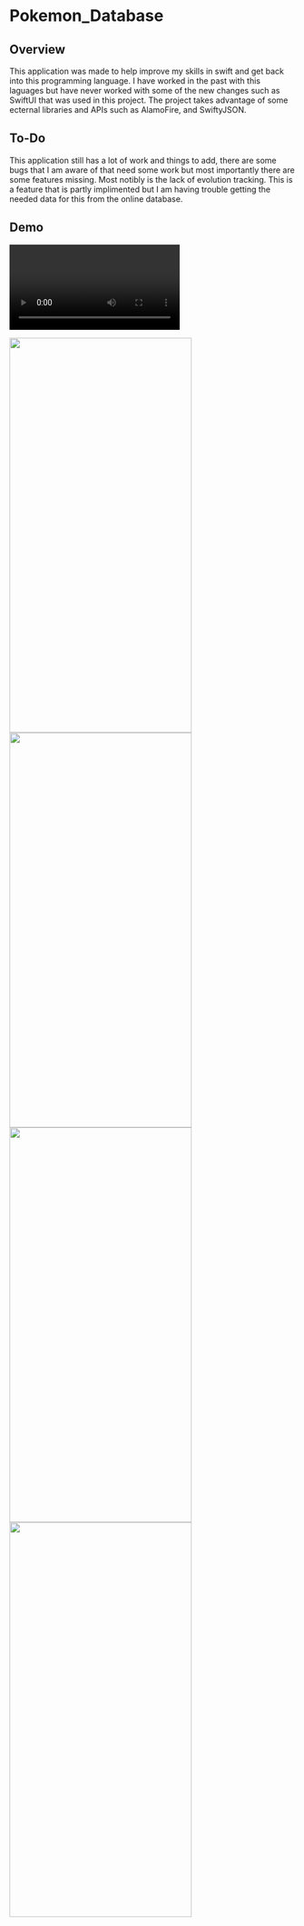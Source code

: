 # Pokemon_Database
 
## Overview
 This application was made to help improve my skills in swift and get back into this programming language. I have worked in the past with this laguages but have never worked with some of the new changes such as SwiftUI that was used in this project. The project takes advantage of some ecternal libraries and APIs such as AlamoFire, and SwiftyJSON.

## To-Do
 This application still has a lot of work and things to add, there are some bugs that I am aware of that need some work but most importantly there are some features missing. Most notibly is the lack of evolution tracking. This is a feature that is partly implimented but I am having trouble getting the needed data for this from the online database.

## Demo
![Demo Video](https://user-images.githubusercontent.com/44579712/114066427-59c0f680-9861-11eb-839c-04cfb01bf09e.mov)

<img src="https://user-images.githubusercontent.com/44579712/114066526-70ffe400-9861-11eb-99a8-0ce2448afac5.png" width="321" height="695"><img src="https://user-images.githubusercontent.com/44579712/114066531-72311100-9861-11eb-8e30-d1f4fb9ccc87.png" width="321" height="695">
<img src="https://user-images.githubusercontent.com/44579712/114066533-72c9a780-9861-11eb-9b22-c2b0cd7939ac.png" width="321" height="695"><img src="https://user-images.githubusercontent.com/44579712/114066534-72c9a780-9861-11eb-84d1-344cbb6745ff.png" width="321" height="695">
